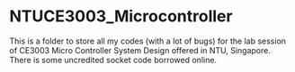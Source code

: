 # NTUCE3003_Microcontroller

This is a folder to store all my codes (with a lot of bugs) for the lab session of CE3003 Micro Controller System Design offered in NTU, Singapore. 
There is some uncredited socket code borrowed online. 
